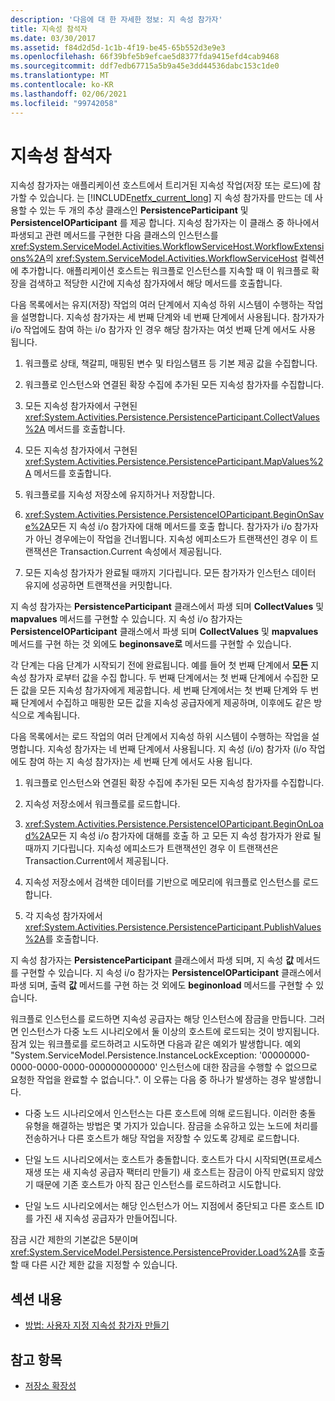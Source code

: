 ```yaml
---
description: '다음에 대 한 자세한 정보: 지 속성 참가자'
title: 지속성 참석자
ms.date: 03/30/2017
ms.assetid: f84d2d5d-1c1b-4f19-be45-65b552d3e9e3
ms.openlocfilehash: 66f39bfe5b9efcae5d8377fda9415efd4cab9468
ms.sourcegitcommit: ddf7edb67715a5b9a45e3dd44536dabc153c1de0
ms.translationtype: MT
ms.contentlocale: ko-KR
ms.lasthandoff: 02/06/2021
ms.locfileid: "99742058"
---
```

# <a name="persistence-participants"></a>지속성 참석자

지속성 참가자는 애플리케이션 호스트에서 트리거된 지속성 작업(저장 또는 로드)에 참가할 수 있습니다. 는 [!INCLUDE[netfx_current_long](../../../includes/netfx-current-long-md.md)] 지 속성 참가자를 만드는 데 사용할 수 있는 두 개의 추상 클래스인 **PersistenceParticipant** 및 **PersistenceIOParticipant** 를 제공 합니다. 지속성 참가자는 이 클래스 중 하나에서 파생되고 관련 메서드를 구현한 다음 클래스의 인스턴스를 <xref:System.ServiceModel.Activities.WorkflowServiceHost.WorkflowExtensions%2A>의 <xref:System.ServiceModel.Activities.WorkflowServiceHost> 컬렉션에 추가합니다. 애플리케이션 호스트는 워크플로 인스턴스를 지속할 때 이 워크플로 확장을 검색하고 적당한 시간에 지속성 참가자에서 해당 메서드를 호출합니다.  
  
 다음 목록에서는 유지(저장) 작업의 여러 단계에서 지속성 하위 시스템이 수행하는 작업을 설명합니다. 지속성 참가자는 세 번째 단계와 네 번째 단계에서 사용됩니다. 참가자가 i/o 작업에도 참여 하는 i/o 참가자 인 경우 해당 참가자는 여섯 번째 단계 에서도 사용 됩니다.  
  
1. 워크플로 상태, 책갈피, 매핑된 변수 및 타임스탬프 등 기본 제공 값을 수집합니다.  
  
2. 워크플로 인스턴스와 연결된 확장 수집에 추가된 모든 지속성 참가자를 수집합니다.  
  
3. 모든 지속성 참가자에서 구현된 <xref:System.Activities.Persistence.PersistenceParticipant.CollectValues%2A> 메서드를 호출합니다.  
  
4. 모든 지속성 참가자에서 구현된 <xref:System.Activities.Persistence.PersistenceParticipant.MapValues%2A> 메서드를 호출합니다.  
  
5. 워크플로를 지속성 저장소에 유지하거나 저장합니다.  
  
6. <xref:System.Activities.Persistence.PersistenceIOParticipant.BeginOnSave%2A>모든 지 속성 i/o 참가자에 대해 메서드를 호출 합니다. 참가자가 i/o 참가자가 아닌 경우에는이 작업을 건너뜁니다. 지속성 에피소드가 트랜잭션인 경우 이 트랜잭션은 Transaction.Current 속성에서 제공됩니다.  
  
7. 모든 지속성 참가자가 완료될 때까지 기다립니다. 모든 참가자가 인스턴스 데이터 유지에 성공하면 트랜잭션을 커밋합니다.  
  
 지 속성 참가자는 **PersistenceParticipant** 클래스에서 파생 되며 **CollectValues** 및 **mapvalues** 메서드를 구현할 수 있습니다. 지 속성 i/o 참가자는 **PersistenceIOParticipant** 클래스에서 파생 되며 **CollectValues** 및 **mapvalues** 메서드를 구현 하는 것 외에도 **beginonsave로** 메서드를 구현할 수 있습니다.  
  
 각 단계는 다음 단계가 시작되기 전에 완료됩니다. 예를 들어 첫 번째 단계에서 **모든** 지 속성 참가자 로부터 값을 수집 합니다. 두 번째 단계에서는 첫 번째 단계에서 수집한 모든 값을 모든 지속성 참가자에게 제공합니다. 세 번째 단계에서는 첫 번째 단계와 두 번째 단계에서 수집하고 매핑한 모든 값을 지속성 공급자에게 제공하며, 이후에도 같은 방식으로 계속됩니다.  
  
 다음 목록에서는 로드 작업의 여러 단계에서 지속성 하위 시스템이 수행하는 작업을 설명합니다. 지속성 참가자는 네 번째 단계에서 사용됩니다. 지 속성 (i/o) 참가자 (i/o 작업에도 참여 하는 지 속성 참가자)는 세 번째 단계 에서도 사용 됩니다.  
  
1. 워크플로 인스턴스와 연결된 확장 수집에 추가된 모든 지속성 참가자를 수집합니다.  
  
2. 지속성 저장소에서 워크플로를 로드합니다.  
  
3. <xref:System.Activities.Persistence.PersistenceIOParticipant.BeginOnLoad%2A>모든 지 속성 i/o 참가자에 대해를 호출 하 고 모든 지 속성 참가자가 완료 될 때까지 기다립니다. 지속성 에피소드가 트랜잭션인 경우 이 트랜잭션은 Transaction.Current에서 제공됩니다.  
  
4. 지속성 저장소에서 검색한 데이터를 기반으로 메모리에 워크플로 인스턴스를 로드합니다.  
  
5. 각 지속성 참가자에서 <xref:System.Activities.Persistence.PersistenceParticipant.PublishValues%2A>를 호출합니다.  
  
 지 속성 참가자는 **PersistenceParticipant** 클래스에서 파생 되며, 지 속성 **값** 메서드를 구현할 수 있습니다. 지 속성 i/o 참가자는 **PersistenceIOParticipant** 클래스에서 파생 되며, 출력 **값** 메서드를 구현 하는 것 외에도 **beginonload** 메서드를 구현할 수 있습니다.  
  
 워크플로 인스턴스를 로드하면 지속성 공급자는 해당 인스턴스에 잠금을 만듭니다. 그러면 인스턴스가 다중 노드 시나리오에서 둘 이상의 호스트에 로드되는 것이 방지됩니다. 잠겨 있는 워크플로를 로드하려고 시도하면 다음과 같은 예외가 발생합니다. 예외 "System.ServiceModel.Persistence.InstanceLockException: '00000000-0000-0000-0000-000000000000' 인스턴스에 대한 잠금을 수행할 수 없으므로 요청한 작업을 완료할 수 없습니다.". 이 오류는 다음 중 하나가 발생하는 경우 발생합니다.  
  
- 다중 노드 시나리오에서 인스턴스는 다른 호스트에 의해 로드됩니다.  이러한 충돌 유형을 해결하는 방법은 몇 가지가 있습니다. 잠금을 소유하고 있는 노드에 처리를 전송하거나 다른 호스트가 해당 작업을 저장할 수 있도록 강제로 로드합니다.  
  
- 단일 노드 시나리오에서는 호스트가 충돌합니다.  호스트가 다시 시작되면(프로세스 재생 또는 새 지속성 공급자 팩터리 만들기) 새 호스트는 잠금이 아직 만료되지 않았기 때문에 기존 호스트가 아직 잠근 인스턴스를 로드하려고 시도합니다.  
  
- 단일 노드 시나리오에서는 해당 인스턴스가 어느 지점에서 중단되고 다른 호스트 ID를 가진 새 지속성 공급자가 만들어집니다.  
  
 잠금 시간 제한의 기본값은 5분이며 <xref:System.ServiceModel.Persistence.PersistenceProvider.Load%2A>를 호출할 때 다른 시간 제한 값을 지정할 수 있습니다.  
  
## <a name="in-this-section"></a>섹션 내용  
  
- [방법: 사용자 지정 지속성 참가자 만들기](how-to-create-a-custom-persistence-participant.md)  
  
## <a name="see-also"></a>참고 항목

- [저장소 확장성](store-extensibility.md)
